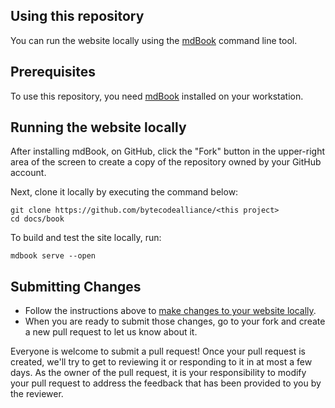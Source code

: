 ## Using this repository

You can run the website locally using the [mdBook](https://rust-lang.github.io/mdBook/index.html) command line tool.

## Prerequisites

To use this repository, you need [mdBook](https://rust-lang.github.io/mdBook/guide/installation.html) installed on your workstation.

## Running the website locally

After installing mdBook, on GitHub, click the "Fork" button in the upper-right area of the screen to create
a copy of the repository owned by your GitHub account.

Next, clone it locally by executing the command below:

```shell
git clone https://github.com/bytecodealliance/<this project>
cd docs/book
```

To build and test the site locally, run:

```shell
mdbook serve --open
```

## Submitting Changes

- Follow the instructions above to [make changes to your website locally](./contributing-docs.md#running-the-website-locally).
- When you are ready to submit those changes, go to your fork and create a new pull request to let us know about it.

Everyone is welcome to submit a pull request! Once your pull request is created, we'll try to get
to reviewing it or responding to it in at most a few days. As the owner of the pull request, it is your
responsibility to modify your pull request to address the feedback that has been provided to you by the reviewer.
